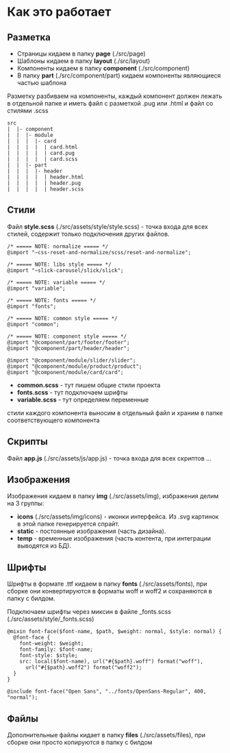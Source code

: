 # Как это работает

## Разметка

- Страницы кидаем в папку __page__ (./src/page)
- Шаблоны кидаем в папку __layout__ (./src/layout)
- Компоненты кидаем в папку __component__ (./src/component)
- В папку __part__ (./src/component/part) кидаем компоненты являющиеся частью шаблона

Разметку разбиваем на компоненты, каждый компонент должен лежать в отдельной папке и иметь файл с разметкой .pug или .html и файл со стилями .scss

```
src
|  |- component
|  |  |- module
|  |  |  |- card
|  |  |  |  | card.html
|  |  |  |  | card.pug
|  |  |  |  | card.scss
|  |  |- part
|  |  |  |- header
|  |  |  |  | header.html
|  |  |  |  | header.pug
|  |  |  |  | header.scss
```

## Стили

Файл __style.scss__ (./src/assets/style/style.scss) - точка входа для всех стилей, содержит только подключения других файлов.

```
/* ===== NOTE: normalize ===== */
@import "~css-reset-and-normalize/scss/reset-and-normalize";

/* ===== NOTE: libs style ===== */
@import "~slick-carousel/slick/slick";

/* ===== NOTE: variable ===== */
@import "variable";

/* ===== NOTE: fonts ===== */
@import "fonts";

/* ===== NOTE: common style ===== */
@import "common";

/* ===== NOTE: component style ===== */
@import "@component/part/footer/footer";
@import "@component/part/header/header";

@import "@component/module/slider/slider";
@import "@component/module/product/product";
@import "@component/module/card/card";
```
- __common.scss__ - тут пишем общие стили проекта
- __fonts.scss__ - тут подключаем шрифты
- __variable.scss__ - тут определяем переменные

 стили каждого компонента выносим в отдельный файл и храним в папке соответствующего компонента

## Скрипты

Файл __app.js__ (./src/assets/js/app.js) - точка входа для всех скриптов ...

## Изображения

Изображения кидаем в папку __img__ (./src/assets/img), избражения делим на 3 группы:

- __icons__ (./src/assets/img/icons) - иконки интерфейса. Из .svg картинок в этой папке генерируется спрайт.
- __static__ - постоянные изображения (часть дизайна).
- __temp__ - временные изображения (часть контента, при интеграции выводятся из БД).

## Шрифты

Шрифты в формате .ttf кидаем в папку __fonts__ (./src/assets/fonts), при сборке они конвертируются в форматы woff и woff2 и сохраняются в папку с билдом.

Подключаем шрифты через миксин в файле _fonts.scss (./src/assets/style/_fonts.scss)

```
@mixin font-face($font-name, $path, $weight: normal, $style: normal) {
  @font-face {
    font-weight: $weight;
    font-family: $font-name;
    font-style: $style;
    src: local($font-name), url("#{$path}.woff") format("woff"),
      url("#{$path}.woff2") format("woff2");
  }
}

@include font-face("Open Sans", "../fonts/OpenSans-Regular", 400, "normal");
```

## Файлы

Дополнительные файлы кидает в папку __files__ (./src/assets/files), при сборке они просто копируются в папку с билдом
